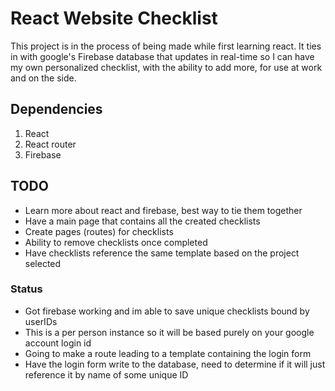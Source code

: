 # React Website Checklist

This project is in the process of being made while first learning react. It ties in with google's Firebase database that updates in real-time so I can have my own personalized checklist, with the ability to add more, for use at work and on the side.

## Dependencies
<ol>
<li>React</li>
<li>React router</li>
<li>Firebase</li>
</ol>

## TODO
<ul>
<li>Learn more about react and firebase, best way to tie them together</li>
<li>Have a main page that contains all the created checklists</li>
<li>Create pages (routes) for checklists</li>
<li>Ability to remove checklists once completed</li>
<li>Have checklists reference the same template based on the project selected</li>
</ul>

### Status

<ul>
<li>Got firebase working and im able to save unique checklists bound by userIDs</li>
<li>This is a per person instance so it will be based purely on your google account login id</li>
<li>Going to make a route leading to a template containing the login form</li>
<li>Have the login form write to the database, need to determine if it will just reference it by name of some unique ID</li>
</ul>